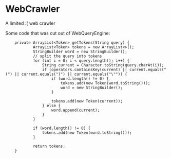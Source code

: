 # WebCrawler
A limited :( web crawler

Some code that was cut out of WebQueryEngine:
        
        
        private ArrayList<Token> getTokens(String query) {
                ArrayList<Token> tokens = new ArrayList<>();
                StringBuilder word = new StringBuilder();
                // split the query into tokens
                for (int i = 0; i < query.length(); i++) {
                    String current = Character.toString(query.charAt(i));
                    if (operators.containsKey(current) || current.equals("(") || current.equals(")") || current.equals("\"")) {
                        if (word.length() != 0) {
                            tokens.add(new Token(word.toString()));
                            word = new StringBuilder();
                        }
        
                        tokens.add(new Token(current));
                    } else {
                        word.append(current);
                    }
                }
        
                if (word.length() != 0) {
                    tokens.add(new Token(word.toString()));
                }
        
                return tokens;
        }

